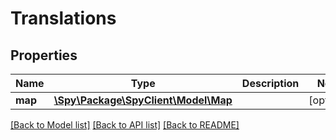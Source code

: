 # Translations

## Properties
Name | Type | Description | Notes
------------ | ------------- | ------------- | -------------
**map** | [**\Spy\Package\SpyClient\Model\Map**](Map.md) |  | [optional] 

[[Back to Model list]](../README.md#documentation-for-models) [[Back to API list]](../README.md#documentation-for-api-endpoints) [[Back to README]](../README.md)


